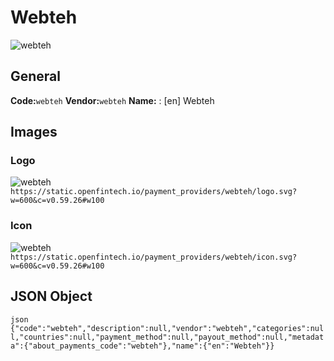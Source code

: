 # Webteh 
![webteh](https://static.openfintech.io/payment_providers/webteh/logo.svg?w=600&c=v0.59.26#w100) 
## General 
**Code:**`webteh` 
**Vendor:**`webteh` 
**Name:** 
:	[en] Webteh 
## Images 
### Logo 
![webteh](https://static.openfintech.io/payment_providers/webteh/logo.svg?w=600&c=v0.59.26#w100) 
``` https://static.openfintech.io/payment_providers/webteh/logo.svg?w=600&c=v0.59.26#w100 ``` 
### Icon 
![webteh](https://static.openfintech.io/payment_providers/webteh/icon.svg?w=600&c=v0.59.26#w100) 
``` https://static.openfintech.io/payment_providers/webteh/icon.svg?w=600&c=v0.59.26#w100 ``` 
## JSON Object 
```json {"code":"webteh","description":null,"vendor":"webteh","categories":null,"countries":null,"payment_method":null,"payout_method":null,"metadata":{"about_payments_code":"webteh"},"name":{"en":"Webteh"}} ``` 
